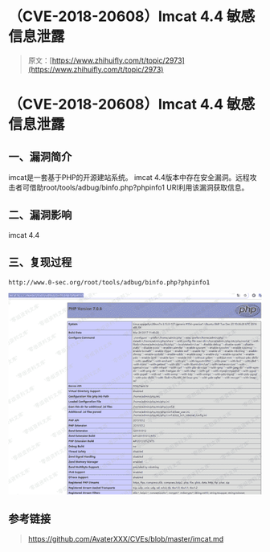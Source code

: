 # （CVE-2018-20608）Imcat 4.4 敏感信息泄露

> 原文：[https://www.zhihuifly.com/t/topic/2973](https://www.zhihuifly.com/t/topic/2973)

# （CVE-2018-20608）Imcat 4.4 敏感信息泄露

## 一、漏洞简介

imcat是一套基于PHP的开源建站系统。 imcat 4.4版本中存在安全漏洞。远程攻击者可借助root/tools/adbug/binfo.php?phpinfo1 URI利用该漏洞获取信息。

## 二、漏洞影响

imcat 4.4

## 三、复现过程

```
http://www.0-sec.org/root/tools/adbug/binfo.php?phpinfo1 
```

![image](img/163d968253f7c36944359c324595b905.png)

## 参考链接

> https://github.com/AvaterXXX/CVEs/blob/master/imcat.md